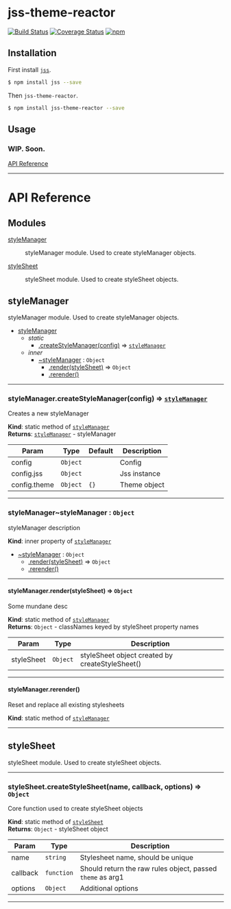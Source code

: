 # jss-theme-reactor

[![Build Status](https://img.shields.io/circleci/project/nathanmarks/jss-theme-reactor/master.svg?style=flat-square)](https://circleci.com/gh/nathanmarks/jss-theme-reactor)
[![Coverage Status](https://img.shields.io/coveralls/nathanmarks/jss-theme-reactor/master.svg?style=flat-square)](https://coveralls.io/github/nathanmarks/jss-theme-reactor)
[![npm](https://img.shields.io/npm/v/jss-theme-reactor.svg?style=flat-square)](https://www.npmjs.com/package/jss-theme-reactor)

## Installation

First install [`jss`](https://github.com/cssinjs/jss).

```bash
$ npm install jss --save
```

Then `jss-theme-reactor`.

```bash
$ npm install jss-theme-reactor --save
```

## Usage

### WIP. Soon.

[API Reference](#api-reference)

---

# API Reference

## Modules

<dl>
<dt><a href="#module_styleManager">styleManager</a></dt>
<dd><p>styleManager module. Used to create styleManager objects.</p>
</dd>
<dt><a href="#module_styleSheet">styleSheet</a></dt>
<dd><p>styleSheet module. Used to create styleSheet objects.</p>
</dd>
</dl>

<a name="module_styleManager"></a>

## styleManager
styleManager module. Used to create styleManager objects.



* [styleManager](#module_styleManager)
    * _static_
        * [.createStyleManager(config)](#module_styleManager.createStyleManager) ⇒ <code>[styleManager](#module_styleManager..styleManager)</code>
    * _inner_
        * [~styleManager](#module_styleManager..styleManager) : <code>Object</code>
            * [.render(styleSheet)](#module_styleManager..styleManager.render) ⇒ <code>Object</code>
            * [.rerender()](#module_styleManager..styleManager.rerender)


-----

<a name="module_styleManager.createStyleManager"></a>

### styleManager.createStyleManager(config) ⇒ <code>[styleManager](#module_styleManager..styleManager)</code>
Creates a new styleManager

**Kind**: static method of <code>[styleManager](#module_styleManager)</code>  
**Returns**: <code>[styleManager](#module_styleManager..styleManager)</code> - styleManager  

| Param | Type | Default | Description |
| --- | --- | --- | --- |
| config | <code>Object</code> |  | Config |
| config.jss | <code>Object</code> |  | Jss instance |
| config.theme | <code>Object</code> | <code>{}</code> | Theme object |


-----

<a name="module_styleManager..styleManager"></a>

### styleManager~styleManager : <code>Object</code>
styleManager description

**Kind**: inner property of <code>[styleManager](#module_styleManager)</code>  


* [~styleManager](#module_styleManager..styleManager) : <code>Object</code>
    * [.render(styleSheet)](#module_styleManager..styleManager.render) ⇒ <code>Object</code>
    * [.rerender()](#module_styleManager..styleManager.rerender)


-----

<a name="module_styleManager..styleManager.render"></a>

#### styleManager.render(styleSheet) ⇒ <code>Object</code>
Some mundane desc

**Kind**: static method of <code>[styleManager](#module_styleManager..styleManager)</code>  
**Returns**: <code>Object</code> - classNames keyed by styleSheet property names  

| Param | Type | Description |
| --- | --- | --- |
| styleSheet | <code>Object</code> | styleSheet object created by createStyleSheet() |


-----

<a name="module_styleManager..styleManager.rerender"></a>

#### styleManager.rerender()
Reset and replace all existing stylesheets

**Kind**: static method of <code>[styleManager](#module_styleManager..styleManager)</code>  


-----

<a name="module_styleSheet"></a>

## styleSheet
styleSheet module. Used to create styleSheet objects.



-----

<a name="module_styleSheet.createStyleSheet"></a>

### styleSheet.createStyleSheet(name, callback, options) ⇒ <code>Object</code>
Core function used to create styleSheet objects

**Kind**: static method of <code>[styleSheet](#module_styleSheet)</code>  
**Returns**: <code>Object</code> - styleSheet object  

| Param | Type | Description |
| --- | --- | --- |
| name | <code>string</code> | Stylesheet name, should be unique |
| callback | <code>function</code> | Should return the raw rules object, passed                                    `theme` as arg1 |
| options | <code>Object</code> | Additional options |


-----

